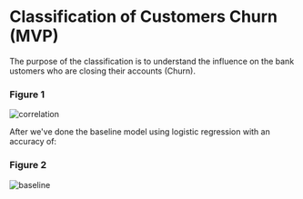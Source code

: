 # Classification of Customers Churn (MVP)
The purpose of the classification is to understand the influence on the bank ustomers who are closing their accounts (Churn).


### Figure 1
![correlation](https://user-images.githubusercontent.com/93079224/146169594-d7af72af-4501-48e2-b707-04cafbb5832a.png)


After we've done the baseline model using logistic regression with an accuracy of:

### Figure 2

![baseline](https://user-images.githubusercontent.com/93079224/146169511-250b9a02-5f0a-41fb-b48f-0ec0faf1e6d3.png)
